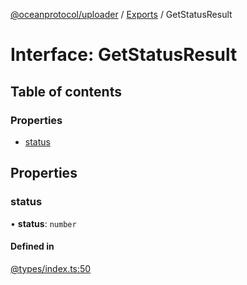 [@oceanprotocol/uploader](../README.md) / [Exports](../modules.md) / GetStatusResult

# Interface: GetStatusResult

## Table of contents

### Properties

- [status](GetStatusResult.md#status)

## Properties

### status

• **status**: `number`

#### Defined in

[@types/index.ts:50](https://github.com/oceanprotocol/dbs.js/blob/94f6e7d/src/@types/index.ts#L50)
